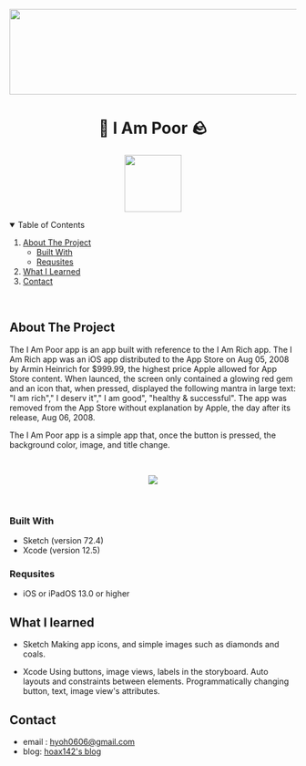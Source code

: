 <br>
<img src="https://cdn.jsdelivr.net/gh/Hoax142/github_assets/repository/I_am_poor/I_Am_Poor_Logo.png" width="800" height="150">

<br>
<p align="center">
	<h1 align="center">💎  I Am Poor 🪨</h1>
</p>

<p align="center">
<img src="https://cdn.jsdelivr.net/gh/Hoax142/github_assets/repository/I_am_poor/I_Am_Poor_Icon_Rounded.png" width="100" height="100">
</p>

<!-- TABLE OF CONTENTS-->
<details open = "open">
	<summary>Table of Contents</summary>
	<ol>
		<li>
			<a href="#about-the-project">About The Project</a>
			<ul>
					<li><a href="#built-with">Built With</a></li>
					<li><a href="#requisites">Requsites</a></li>
			</ul>
		</li>
		<li>
			<a href="#what-i-learned">What I Learned</a>
		</li>
				<li>
			<a href="#contact">Contact</a>
		</li>
	</ol>	
<br>
</details>

<!-- ABOUT THE PROJECT-->

## About The Project

The I Am Poor app is an app built with reference to the I Am Rich app. The I Am Rich app was an iOS app distributed to the App Store on Aug 05, 2008 by Armin Heinrich for $999.99, the highest price Apple allowed for App Store content. When launced, the screen only contained a glowing red gem and an icon that, when pressed, displayed the following mantra in large text: "I am rich"," I deserv it"," I am good", "healthy & successful". The app was removed from the App Store without explanation by Apple, the day after its release, Aug 06, 2008.

The I Am Poor app is a simple app that, once the button is pressed, the background color, image, and title change.

<br>
<p align="center">
<img src="https://cdn.jsdelivr.net/gh/Hoax142/github_assets/repository/I_am_poor/I_Am_Poor.gif">
</p><br>

### Built With

- Sketch (version 72.4)
- Xcode (version 12.5)

### Requsites

- iOS or iPadOS 13.0 or higher

<!--WHAT I LEARNED-->

## What I learned

- Sketch
  Making app icons, and simple images such as diamonds and coals.

- Xcode
  Using buttons, image views, labels in the storyboard.
  Auto layouts and constraints between elements.
  Programmatically changing button, text, image view's attributes.

<!--CONTACT-->

## Contact

- email : hyoh0606@gmail.com
- blog: [hoax142's blog](https://hoax142.github.io)
